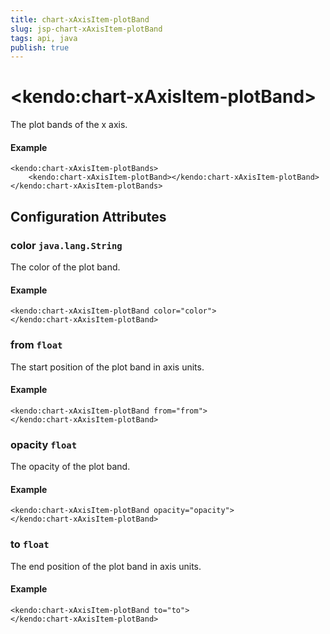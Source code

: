 ```yaml
---
title: chart-xAxisItem-plotBand
slug: jsp-chart-xAxisItem-plotBand
tags: api, java
publish: true
---
```


# \<kendo:chart-xAxisItem-plotBand\>

The plot bands of the x axis.

#### Example
    <kendo:chart-xAxisItem-plotBands>
        <kendo:chart-xAxisItem-plotBand></kendo:chart-xAxisItem-plotBand>
    </kendo:chart-xAxisItem-plotBands>

## Configuration Attributes

### color `java.lang.String`

The color of the plot band.

#### Example
    <kendo:chart-xAxisItem-plotBand color="color">
    </kendo:chart-xAxisItem-plotBand>

### from `float`

The start position of the plot band in axis units.

#### Example
    <kendo:chart-xAxisItem-plotBand from="from">
    </kendo:chart-xAxisItem-plotBand>

### opacity `float`

The opacity of the plot band.

#### Example
    <kendo:chart-xAxisItem-plotBand opacity="opacity">
    </kendo:chart-xAxisItem-plotBand>

### to `float`

The end position of the plot band in axis units.

#### Example
    <kendo:chart-xAxisItem-plotBand to="to">
    </kendo:chart-xAxisItem-plotBand>


